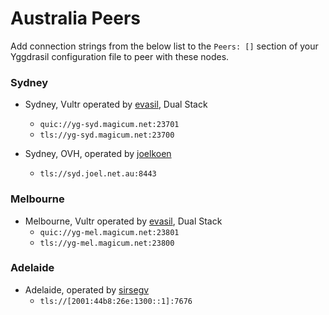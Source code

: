 # Australia Peers

Add connection strings from the below list to the `Peers: []` section of your
Yggdrasil configuration file to peer with these nodes.

### Sydney

* Sydney, Vultr operated by [evasil](https://github.com/evasil/), Dual Stack
  * `quic://yg-syd.magicum.net:23701`
  * `tls://yg-syd.magicum.net:23700`

* Sydney, OVH, operated by [joelkoen](https://github.com/joelkoen)
  * `tls://syd.joel.net.au:8443`

### Melbourne

* Melbourne, Vultr operated by [evasil](https://github.com/evasil/), Dual Stack
  * `quic://yg-mel.magicum.net:23801`
  * `tls://yg-mel.magicum.net:23800`

### Adelaide

* Adelaide, operated by [sirsegv](https://sirsegv.moe/)
  * `tls://[2001:44b8:26e:1300::1]:7676`
